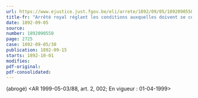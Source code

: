 ```yaml
---
url: https://www.ejustice.just.fgov.be/eli/arrete/1892/09/05/1892090550/justel
title-fr: "Arrêté royal réglant les conditions auxquelles doivent se conformer les bateaux de pêche étrangers naviguant ou mouillant dans les eaux territoriales. (NOTE : Consultation des versions antérieures à partir du 01-01-1987 et mise à jour au 16-07-1999)"
date: 1892-09-05
source:
number: 1892090550
page: 2725
case: 1892-09-05/30
publication: 1892-09-15
starts: 1892-10-01
modifies:
pdf-original:
pdf-consolidated:
---
```


(abrogé) <AR 1999-05-03/88, art. 2, 002;  En vigueur :  01-04-1999>
